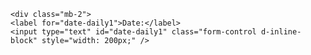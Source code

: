 <script>
    $(document).ready(function () {
        $('#date-daily1').datepicker({
            format: 'yyyy-mm-dd',
            autoclose: true,
            todayHighlight: true
        }).datepicker('update', new Date());
    });
</script>


    <div class="mb-2">
    <label for="date-daily1">Date:</label>
    <input type="text" id="date-daily1" class="form-control d-inline-block" style="width: 200px;" />
</div>
